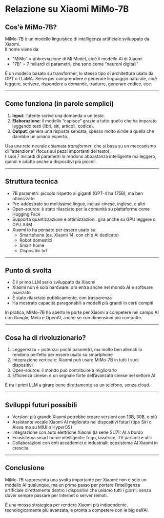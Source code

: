 # Relazione su Xiaomi MiMo-7B

## Cos'è MiMo-7B?

MiMo-7B è un modello linguistico di intelligenza artificiale sviluppato da Xiaomi.  
Il nome viene da:

- "MiMo" = abbreviazione di Mi Model, cioè il modello AI di Xiaomi  
- "7B" = 7 miliardi di parametri, che sono come “neuroni digitali”

È un modello basato su transformer, lo stesso tipo di architettura usato da GPT o LLaMA.
Serve per comprendere e generare linguaggio naturale, cioè leggere, scrivere, rispondere a domande, tradurre, generare codice, ecc.

---

## Come funziona (in parole semplici)

1. **Input**: l’utente scrive una domanda o un testo.  
2. **Elaborazione**: il modello “capisce” grazie a tutto quello che ha imparato leggendo testi (libri, siti, articoli, codice).  
3. **Output**: genera una risposta sensata, spesso molto simile a quella che darebbe un umano esperto.

Usa una rete neurale chiamata *transformer*, che si basa su un meccanismo di “attenzione” (focus sui pezzi importanti del testo).  
I suoi 7 miliardi di parametri lo rendono abbastanza intelligente ma leggero, quindi è adatto anche a dispositivi più piccoli.

---

## Struttura tecnica

- 7B parametri: piccolo rispetto ai giganti (GPT-4 ha 175B), ma ben ottimizzato  
- Pre-addestrato su moltissime lingue, inclusi cinese, inglese, e altri  
- Open-source: è stato rilasciato per la comunità su piattaforme come Hugging Face  
- Supporta quantizzazione e ottimizzazioni: gira anche su GPU leggere o CPU ARM  
- Xiaomi lo ha pensato per essere usato su:
  - Smartphone (es. Xiaomi 14, con chip AI dedicato)  
  - Robot domestici  
  - Smart home  
  - Dispositivi IoT

---

## Punto di svolta

- È il primo LLM serio sviluppato da Xiaomi  
- Xiaomi non è solo hardware: ora entra anche nel mondo AI e software avanzato  
- È stato rilasciato pubblicamente, con trasparenza  
- Ha mostrato capacità paragonabili a modelli più grandi in certi compiti

In pratica, MiMo-7B ha aperto le porte per Xiaomi a competere nel campo AI con Google, Meta e OpenAI, anche se con dimensioni più compatte.

---

## Cosa ha di rivoluzionario?

1. Leggerezza + potenza: pochi parametri, ma molto ben allenati lo rendono perfetto per essere usato su smartphone  
2. Integrazione verticale: Xiaomi può usare MiMo-7B in tutti i suoi dispositivi  
3. Open-source: il mondo può contribuire a migliorarlo  
4. Efficienza cinese: è un segnale forte dell’avanzata cinese nel settore AI

È tra i primi LLM a girare bene direttamente su un telefono, senza cloud.

---

## Sviluppi futuri possibili

- Versioni più grandi: Xiaomi potrebbe creare versioni con 13B, 30B, o più  
- Assistente vocale Xiaomi AI migliorato nei dispositivi futuri (tipo Siri o Alexa ma su MIUI o HyperOS)  
- Integrazione con auto elettriche Xiaomi (la serie SU7): AI a bordo  
- Ecosistema smart home intelligente: frigo, lavatrice, TV parlanti e utili  
- Collaborazioni con enti accademici e industriali: ecosistema AI Xiaomi in crescita

---

## Conclusione

MiMo-7B rappresenta una svolta importante per Xiaomi: non è solo un modello AI qualunque, ma un primo passo per portare l’intelligenza artificiale direttamente dentro i dispositivi che usiamo tutti i giorni, senza dover sempre passare per Internet o server remoti.

È una mossa strategica per rendere Xiaomi più indipendente, tecnologicamente più avanzata, e pronta a competere con le big dell’AI.

